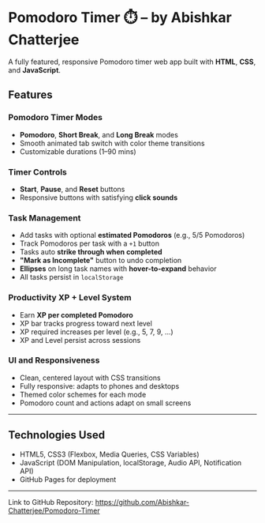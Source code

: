 # Pomodoro Timer ⏱️ – by Abishkar Chatterjee

A fully featured, responsive Pomodoro timer web app built with **HTML**, **CSS**, and **JavaScript**.

## Features

###  Pomodoro Timer Modes
- **Pomodoro**, **Short Break**, and **Long Break** modes
- Smooth animated tab switch with color theme transitions
- Customizable durations (1–90 mins)

###  Timer Controls
- **Start**, **Pause**, and **Reset** buttons
- Responsive buttons with satisfying **click sounds**

### Task Management
- Add tasks with optional **estimated Pomodoros** (e.g., 5/5 Pomodoros)
- Track Pomodoros per task with a `+1` button
- Tasks auto **strike through when completed**
- **"Mark as Incomplete"** button to undo completion
- **Ellipses** on long task names with **hover-to-expand** behavior
- All tasks persist in `localStorage`

### Productivity XP + Level System
- Earn **XP per completed Pomodoro**
- XP bar tracks progress toward next level
- XP required increases per level (e.g., 5, 7, 9, …)
- XP and Level persist across sessions

### UI and Responsiveness
- Clean, centered layout with CSS transitions
- Fully responsive: adapts to phones and desktops
- Themed color schemes for each mode
- Pomodoro count and actions adapt on small screens

---

## Technologies Used

- HTML5, CSS3 (Flexbox, Media Queries, CSS Variables)
- JavaScript (DOM Manipulation, localStorage, Audio API, Notification API)
- GitHub Pages for deployment

---

Link to GitHub Repository: https://github.com/Abishkar-Chatterjee/Pomodoro-Timer
